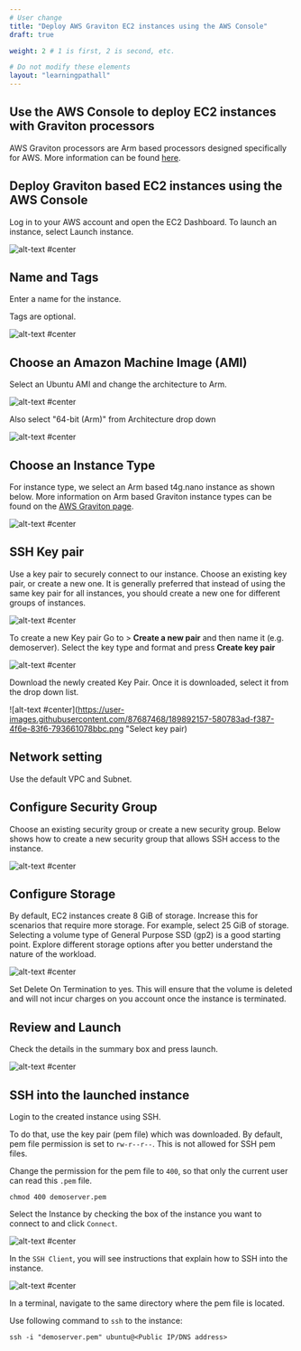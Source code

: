 ```yaml
---
# User change
title: "Deploy AWS Graviton EC2 instances using the AWS Console"
draft: true

weight: 2 # 1 is first, 2 is second, etc.

# Do not modify these elements
layout: "learningpathall"
---
```


##  Use the AWS Console to deploy EC2 instances with Graviton processors

AWS Graviton processors are Arm based processors designed specifically for AWS. More information can be found [here](https://aws.amazon.com/pm/ec2-graviton/).

## Deploy Graviton based EC2 instances using the AWS Console

Log in to your AWS account and open the EC2 Dashboard. To launch an instance, select Launch instance.

![alt-text #center](https://user-images.githubusercontent.com/87687468/189866780-e67c8a99-e5f2-445f-938c-a672cd926c4a.png "AWS Dashboard")
   
## Name and Tags

Enter a name for the instance.

Tags are optional.
    
![alt-text #center](https://user-images.githubusercontent.com/87687468/192811901-40232129-2405-4a33-803c-1a9e40934b44.png "Name and tags")

## Choose an Amazon Machine Image (AMI)

Select an Ubuntu AMI and change the architecture to Arm.
   
![alt-text #center](https://user-images.githubusercontent.com/87687468/192594550-95c51ac9-d1cd-4f0d-98f2-a1fce1a78b2d.png "Choose AMI")

Also select "64-bit (Arm)" from Architecture drop down
   
![alt-text #center](https://user-images.githubusercontent.com/87687468/192595418-c96ad1e5-8a74-43f8-83c7-d5c19f14ff4a.png "64-bit (Arm)")

## Choose an Instance Type

For instance type, we select an Arm based t4g.nano instance as shown below. More information on Arm based Graviton instance types can be found on the [AWS Graviton page](https://aws.amazon.com/ec2/graviton/).
   
![alt-text #center](https://user-images.githubusercontent.com/87687468/192596029-21b7dcc2-917c-41d0-bda2-3763584f7f00.png "Instance Type")
 
## SSH Key pair

Use a key pair to securely connect to our instance. Choose an existing key pair, or create a new one. It is generally preferred that instead of using the same key pair for all instances, you should create a new one for different groups of instances.
   
![alt-text #center](https://user-images.githubusercontent.com/87687468/189890580-0b647d1e-baad-4597-95ad-7fcad81e9324.png "SSH Key pair")

To create a new Key pair Go to > **Create a new pair** and then name it (e.g. demoserver). Select the key type and format and press **Create key pair**

![alt-text #center](https://user-images.githubusercontent.com/87687468/189891219-ac02d5df-d247-4adb-8e3d-03c0212b9356.png "Create key pair")

Download the newly created Key Pair. Once it is downloaded, select it from the drop down list.
   
![alt-text #center](https://user-images.githubusercontent.com/87687468/189892157-580783ad-f387-4f6e-83f6-793661078bbc.png "Select key pair)

## Network setting

Use the default VPC and Subnet.

## Configure Security Group

Choose an existing security group or create a new security group. Below shows how to create a new security group that allows SSH access to the instance.
   
![alt-text #center](https://user-images.githubusercontent.com/87687468/189876379-1d9118c8-a9a6-4e6d-892a-e37443d37546.png "Security Group")
   
## Configure Storage

By default, EC2 instances create 8 GiB of storage. Increase this for scenarios that require more storage. For example, select  25 GiB of storage. Selecting a volume type of General Purpose SSD (gp2) is a good starting point. Explore different storage options after you better understand the nature of the workload.
   
![alt-text #center](https://user-images.githubusercontent.com/87687468/189878035-87d9721f-c58e-4ce7-800b-093d4d3e59ce.png "Storage")
   
Set Delete On Termination to yes. This will ensure that the volume is deleted and will not incur charges on you account once the instance is terminated.
   
## Review and Launch

Check the details in the summary box and press launch.

![alt-text #center](https://user-images.githubusercontent.com/87687468/189878839-3ef022f7-2be7-458a-b0ce-20cf5ee0bcaa.png "Review")

## SSH into the launched instance

Login to the created instance using SSH. 

To do that, use the key pair (pem file) which was downloaded. By default, pem file permission is set to `rw-r--r--`. This is not allowed for SSH pem files.

Change the permission for the pem file to `400`, so that only the current user can read this `.pem` file.
```console
chmod 400 demoserver.pem
```
Select the Instance by checking the box of the instance you want to connect to and click `Connect`.
   
![alt-text #center](https://user-images.githubusercontent.com/87687468/192154311-55889d4e-6dd2-4bc3-81a9-95cca7356e0a.png "Connect")
   
In the `SSH Client`, you will see instructions that explain how to SSH into the instance.
   
![alt-text #center](https://user-images.githubusercontent.com/87687468/190095052-41851f3d-61db-486f-9c00-2f504587bdcc.png "SSH Client")
   
In a terminal, navigate to the same directory where the pem file is located. 

Use following command to `ssh` to the instance:
```console
ssh -i "demoserver.pem" ubuntu@<Public IP/DNS address>
```
